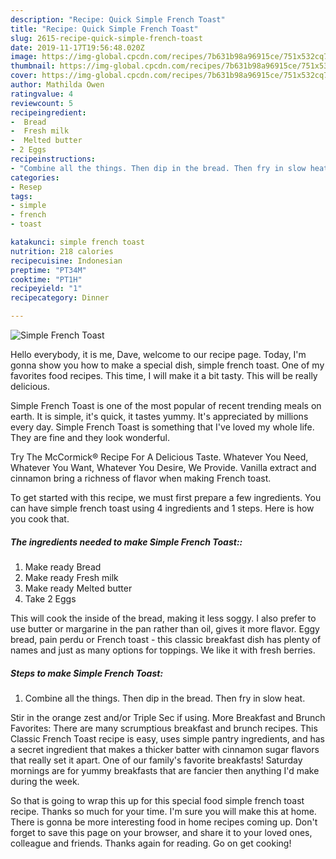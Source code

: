 ```yaml
---
description: "Recipe: Quick Simple French Toast"
title: "Recipe: Quick Simple French Toast"
slug: 2615-recipe-quick-simple-french-toast
date: 2019-11-17T19:56:48.020Z
image: https://img-global.cpcdn.com/recipes/7b631b98a96915ce/751x532cq70/simple-french-toast-recipe-main-photo.jpg
thumbnail: https://img-global.cpcdn.com/recipes/7b631b98a96915ce/751x532cq70/simple-french-toast-recipe-main-photo.jpg
cover: https://img-global.cpcdn.com/recipes/7b631b98a96915ce/751x532cq70/simple-french-toast-recipe-main-photo.jpg
author: Mathilda Owen
ratingvalue: 4
reviewcount: 5
recipeingredient:
-  Bread
-  Fresh milk
-  Melted butter
- 2 Eggs
recipeinstructions:
- "Combine all the things. Then dip in the bread. Then fry in slow heat."
categories:
- Resep
tags:
- simple
- french
- toast

katakunci: simple french toast
nutrition: 218 calories
recipecuisine: Indonesian
preptime: "PT34M"
cooktime: "PT1H"
recipeyield: "1"
recipecategory: Dinner

---
```



![Simple French Toast](https://img-global.cpcdn.com/recipes/7b631b98a96915ce/751x532cq70/simple-french-toast-recipe-main-photo.jpg)

Hello everybody, it is me, Dave, welcome to our recipe page. Today, I'm gonna show you how to make a special dish, simple french toast. One of my favorites food recipes. This time, I will make it a bit tasty. This will be really delicious.

Simple French Toast is one of the most popular of recent trending meals on earth. It is simple, it's quick, it tastes yummy. It's appreciated by millions every day. Simple French Toast is something that I've loved my whole life. They are fine and they look wonderful.

Try The McCormick® Recipe For A Delicious Taste. Whatever You Need, Whatever You Want, Whatever You Desire, We Provide. Vanilla extract and cinnamon bring a richness of flavor when making French toast.


To get started with this recipe, we must first prepare a few ingredients. You can have simple french toast using 4 ingredients and 1 steps. Here is how you cook that.

##### The ingredients needed to make Simple French Toast::

1. Make ready  Bread
1. Make ready  Fresh milk
1. Make ready  Melted butter
1. Take 2 Eggs


This will cook the inside of the bread, making it less soggy. I also prefer to use butter or margarine in the pan rather than oil, gives it more flavor. Eggy bread, pain perdu or French toast - this classic breakfast dish has plenty of names and just as many options for toppings. We like it with fresh berries. 

##### Steps to make Simple French Toast:

1. Combine all the things. Then dip in the bread. Then fry in slow heat.


Stir in the orange zest and/or Triple Sec if using. More Breakfast and Brunch Favorites: There are many scrumptious breakfast and brunch recipes. This Classic French Toast recipe is easy, uses simple pantry ingredients, and has a secret ingredient that makes a thicker batter with cinnamon sugar flavors that really set it apart. One of our family&#39;s favorite breakfasts! Saturday mornings are for yummy breakfasts that are fancier then anything I&#39;d make during the week. 

So that is going to wrap this up for this special food simple french toast recipe. Thanks so much for your time. I'm sure you will make this at home. There is gonna be more interesting food in home recipes coming up. Don't forget to save this page on your browser, and share it to your loved ones, colleague and friends. Thanks again for reading. Go on get cooking!
